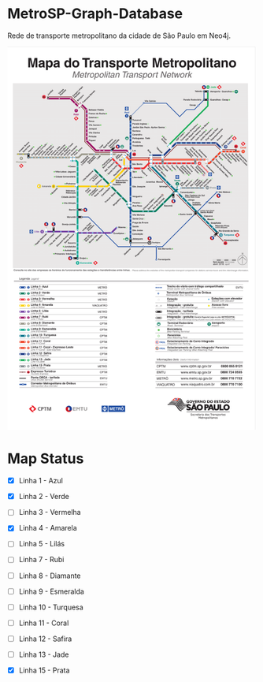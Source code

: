 # MetroSP-Graph-Database
Rede de transporte metropolitano da cidade de São Paulo em Neo4j.

![Alt text](img/map.png?raw=true "Map")

# Map Status
- [x] Linha 1 - Azul
- [x] Linha 2 - Verde
- [ ] Linha 3 - Vermelha
- [x] Linha 4 - Amarela
- [ ] Linha 5 - Lilás
- [ ] Linha 7 - Rubi
- [ ] Linha 8 - Diamante
- [ ] Linha 9 - Esmeralda
- [ ] Linha 10 - Turquesa
- [ ] Linha 11 - Coral
- [ ] Linha 12 - Safira
- [ ] Linha 13 - Jade
- [x] Linha 15 - Prata

